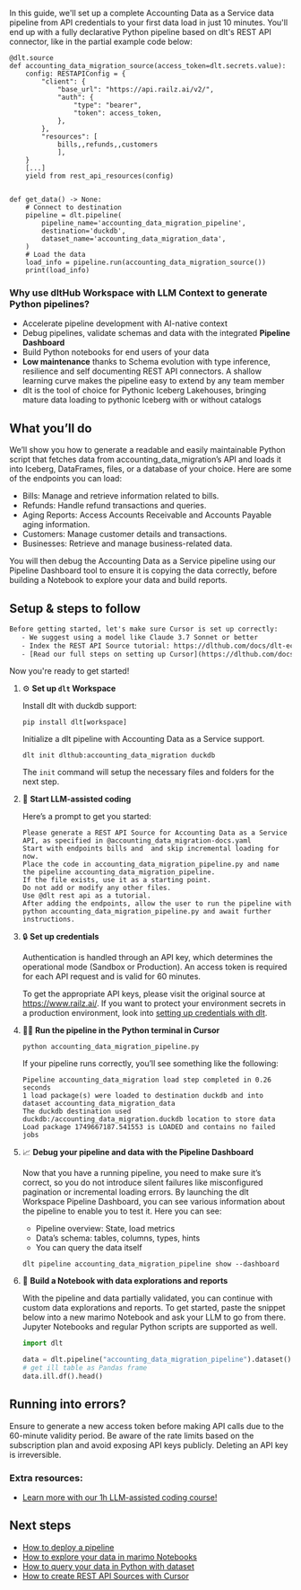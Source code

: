 In this guide, we'll set up a complete Accounting Data as a Service data pipeline from API credentials to your first data load in just 10 minutes. You'll end up with a fully declarative Python pipeline based on dlt's REST API connector, like in the partial example code below:

```python-outcome
@dlt.source
def accounting_data_migration_source(access_token=dlt.secrets.value):
    config: RESTAPIConfig = {
        "client": {
            "base_url": "https://api.railz.ai/v2/",
            "auth": {
                "type": "bearer",
                "token": access_token,
            },
        },
        "resources": [
            bills,,refunds,,customers
            ],
    }
    [...]
    yield from rest_api_resources(config)


def get_data() -> None:
    # Connect to destination
    pipeline = dlt.pipeline(
        pipeline_name='accounting_data_migration_pipeline',
        destination='duckdb',
        dataset_name='accounting_data_migration_data', 
    )
    # Load the data
    load_info = pipeline.run(accounting_data_migration_source())
    print(load_info) 
```

### Why use dltHub Workspace with LLM Context to generate Python pipelines?

- Accelerate pipeline development with AI-native context
- Debug pipelines, validate schemas and data with the integrated **Pipeline Dashboard**
- Build Python notebooks for end users of your data
- **Low maintenance** thanks to Schema evolution with type inference, resilience and self documenting REST API connectors. A shallow learning curve makes the pipeline easy to extend by any team member
- dlt is the tool of choice for Pythonic Iceberg Lakehouses, bringing mature data loading to pythonic Iceberg with or without catalogs

## What you’ll do

We’ll show you how to generate a readable and easily maintainable Python script that fetches data from accounting_data_migration’s API and loads it into Iceberg, DataFrames, files, or a database of your choice. Here are some of the endpoints you can load:

- Bills: Manage and retrieve information related to bills.
- Refunds: Handle refund transactions and queries.
- Aging Reports: Access Accounts Receivable and Accounts Payable aging information.
- Customers: Manage customer details and transactions.
- Businesses: Retrieve and manage business-related data.

You will then debug the Accounting Data as a Service pipeline using our Pipeline Dashboard tool to ensure it is copying the data correctly, before building a Notebook to explore your data and build reports.

## Setup & steps to follow

```default
Before getting started, let's make sure Cursor is set up correctly:
   - We suggest using a model like Claude 3.7 Sonnet or better
   - Index the REST API Source tutorial: https://dlthub.com/docs/dlt-ecosystem/verified-sources/rest_api/ and add it to context as **@dlt rest api**
   - [Read our full steps on setting up Cursor](https://dlthub.com/docs/dlt-ecosystem/llm-tooling/cursor-restapi#23-configuring-cursor-with-documentation)
```

Now you're ready to get started!

1. ⚙️ **Set up `dlt` Workspace**
    
    Install dlt with duckdb support:
    ```shell
    pip install dlt[workspace]
    ```

    Initialize a dlt pipeline with Accounting Data as a Service support.
    ```shell
    dlt init dlthub:accounting_data_migration duckdb
    ```

    The `init` command will setup the necessary files and folders for the next step.
    
2. 🤠 **Start LLM-assisted coding**
    
    Here’s a prompt to get you started:
    
    ```prompt
    Please generate a REST API Source for Accounting Data as a Service API, as specified in @accounting_data_migration-docs.yaml 
    Start with endpoints bills and  and skip incremental loading for now. 
    Place the code in accounting_data_migration_pipeline.py and name the pipeline accounting_data_migration_pipeline. 
    If the file exists, use it as a starting point. 
    Do not add or modify any other files. 
    Use @dlt rest api as a tutorial. 
    After adding the endpoints, allow the user to run the pipeline with python accounting_data_migration_pipeline.py and await further instructions.
    ```

    
3. 🔒 **Set up credentials** 
    
    Authentication is handled through an API key, which determines the operational mode (Sandbox or Production). An access token is required for each API request and is valid for 60 minutes.
    
    To get the appropriate API keys, please visit the original source at https://www.railz.ai/.
    If you want to protect your environment secrets in a production environment, look into [setting up credentials with dlt](https://dlthub.com/docs/walkthroughs/add_credentials).
    
4. 🏃‍♀️ **Run the pipeline in the Python terminal in Cursor**
    
    ```shell
    python accounting_data_migration_pipeline.py
    ```
    
    If your pipeline runs correctly, you’ll see something like the following:
    
    ```shell
    Pipeline accounting_data_migration load step completed in 0.26 seconds
    1 load package(s) were loaded to destination duckdb and into dataset accounting_data_migration_data
    The duckdb destination used duckdb:/accounting_data_migration.duckdb location to store data
    Load package 1749667187.541553 is LOADED and contains no failed jobs
    ```
    
5. 📈 **Debug your pipeline and data with the Pipeline Dashboard**

    Now that you have a running pipeline, you need to make sure it’s correct, so you do not introduce silent failures like misconfigured pagination or incremental loading errors. By launching the dlt Workspace Pipeline Dashboard, you can see various information about the pipeline to enable you to test it. Here you can see:
    - Pipeline overview: State, load metrics
    - Data’s schema: tables, columns, types, hints
    - You can query the data itself
    
    ```shell
    dlt pipeline accounting_data_migration_pipeline show --dashboard
    ```
    
6. 🐍 **Build a Notebook with data explorations and reports**

    With the pipeline and data partially validated, you can continue with custom data explorations and reports. To get started, paste the snippet below into a new marimo Notebook and ask your LLM to go from there. Jupyter Notebooks and regular Python scripts are supported as well.

    
    ```python
    import dlt

   data = dlt.pipeline("accounting_data_migration_pipeline").dataset()
   # get ill table as Pandas frame
   data.ill.df().head()
    ```

## Running into errors?

Ensure to generate a new access token before making API calls due to the 60-minute validity period. Be aware of the rate limits based on the subscription plan and avoid exposing API keys publicly. Deleting an API key is irreversible.

### Extra resources:

- [Learn more with our 1h LLM-assisted coding course!](https://www.youtube.com/watch?v=GGid70rnJuM)

## Next steps

- [How to deploy a pipeline](https://dlthub.com/docs/walkthroughs/deploy-a-pipeline)
- [How to explore your data in marimo Notebooks](https://dlthub.com/docs/general-usage/dataset-access/marimo)
- [How to query your data in Python with dataset](https://dlthub.com/docs/general-usage/dataset-access/dataset)
- [How to create REST API Sources with Cursor](https://dlthub.com/docs/dlt-ecosystem/llm-tooling/cursor-restapi)